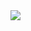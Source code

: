 

<img src="https://github-readme-stats.vercel.app/api?username=vuongggggg&show_icons=true&theme=dark" raw=true/>

<!--
**vuongggggg/vuongggggg** is a ✨ _special_ ✨ repository because its `README.md` (this file) appears on your GitHub profile.

Here are some ideas to get you started:


- 🌱 I’m currently learning ...
- 👯 I’m looking to collaborate on ...
- 🤔 I’m looking for help with ...
- 💬 Ask me about ...
- 📫 How to reach me: Twitter
- 😄 Pronouns: ...
- ⚡ Fun fact: ...
-->

